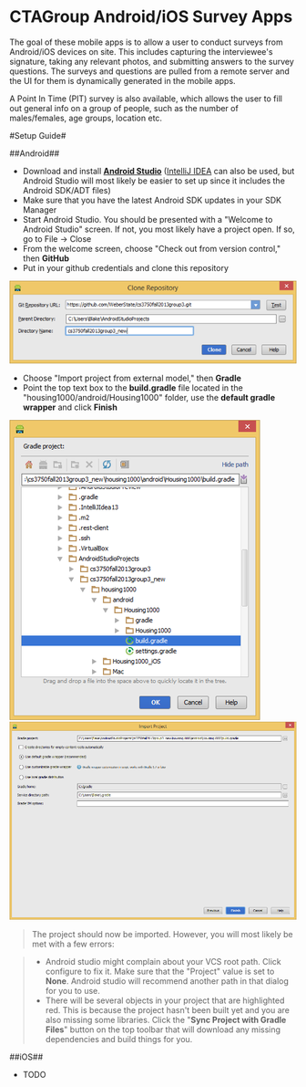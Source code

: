 CTAGroup Android/iOS Survey Apps
================================

The goal of these mobile apps is to allow a user to conduct surveys from Android/iOS devices on site.  This includes capturing the interviewee's signature, taking any relevant photos, and submitting answers to the survey questions.  The surveys and questions are pulled from a remote server and the UI for them is dynamically generated in the mobile apps.

A Point In Time (PIT) survey is also available, which allows the user to fill out general info on a group of people, such as the number of males/females, age groups, location etc.

#Setup Guide#

##Android##

- Download and install **[Android Studio](http://tools.android.com/download/studio/canary)** ([IntelliJ IDEA](http://www.jetbrains.com/idea/) can also be used, but Android Studio will most likely be easier to set up since it includes the Android SDK/ADT files)
- Make sure that you have the latest Android SDK updates in your SDK Manager
- Start Android Studio.  You should be presented with a "Welcome to Android Studio" screen.  If not, you most likely have a project open. If so, go to File -> Close
- From the welcome screen, choose "Check out from version control," then **GitHub**
- Put in your github credentials and clone this repository

![Clone the Repository](images/android-checkout.PNG)

- Choose "Import project from external model," then **Gradle**
- Point the top text box to the **build.gradle** file located in the "housing1000/android/Housing1000" folder, use the **default gradle wrapper** and click **Finish**

![Point to the build.gradle path](images/android-build.gradle.PNG)
![Import the project using the default gradle wrapper](images/android-import.PNG)

> The project should now be imported.  However, you will most likely be met with a few errors:

> - Android studio might complain about your VCS root path. Click configure to fix it. Make sure that the "Project" value is set to **None**.  Android studio will recommend another path in that dialog for you to use.
> - There will be several objects in your project that are highlighted red.  This is because the project hasn't been built yet and you are also missing some libraries. Click the "**Sync Project with Gradle Files**" button on the top toolbar that will download any missing dependencies and build things for you.


##iOS##

- TODO